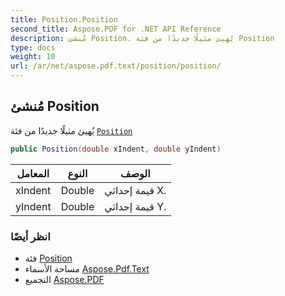 ```yaml
---
title: Position.Position
second_title: Aspose.PDF for .NET API Reference
description: مُنشئ Position. يُهيئ مثيلًا جديدًا من فئة Position
type: docs
weight: 10
url: /ar/net/aspose.pdf.text/position/position/
---
```

## مُنشئ Position

يُهيئ مثيلًا جديدًا من فئة [`Position`](../)

```csharp
public Position(double xIndent, double yIndent)
```

| المعامل | النوع | الوصف |
| --- | --- | --- |
| xIndent | Double | قيمة إحداثي X. |
| yIndent | Double | قيمة إحداثي Y. |

### انظر أيضًا

* فئة [Position](../)
* مساحة الأسماء [Aspose.Pdf.Text](../../../aspose.pdf.text/)
* التجميع [Aspose.PDF](../../../)